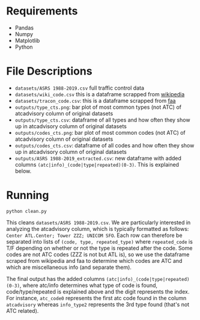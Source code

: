# Requirements
* Pandas
* Numpy
* Matplotlib
* Python

# File Descriptions
* `datasets/ASRS 1988-2019.csv` full traffic control data
* `datasets/wiki_code.csv` this is a dataframe scrapped from [wikipedia](https://en.wikipedia.org/wiki/List_of_airports_by_IATA_airport_code:_A)
* `datasets/tracon_code.csv`: this is a dataframe scrapped from [faa](https://www.faa.gov/about/office_org/headquarters_offices/ato/service_units/air_traffic_services/tracon/)
* `outputs/type_cts.png`: bar plot of most common types (not ATC) of atcadvisory column of original datasets
* `outputs/type_cts.csv`: dataframe of all types and how often they show up in atcadvisory column of original datasets
* `outputs/codes_cts.png`: bar plot of most common codes (not ATC) of atcadvisory column of original datasets
* `outputs/codes_cts.csv`: dataframe of all codes and how often they show up in atcadvisory column of original datasets
* `outputs/ASRS 1988-2019_extracted.csv`: new dataframe with added columns `(atc|info)_(code|type|repeated)(0-3)`. This is explained below.

# Running
```
python clean.py 
```
This cleans `datasets/ASRS 1988-2019.csv`. We are particularly interested in analyzing the atcadvisory column, which is typically formatted as follows: `Center ATL.Center; Tower ZZZ; UNICOM SFO`. Each row can therefore be separated into lists of `(code, type, repeated_type)` where `repeated_code` is T/F depending on whether or not the type is repeated after the code. Some codes are not ATC codes (ZZZ is not but ATL is), so we use the dataframe scraped from wikipedia and faa to determine which codes are ATC and which are miscellaneous info (and separate them).

The final output has the added columns `(atc|info)_(code|type|repeated)(0-3)`, where atc/info determines what type of code is found, code/type/repeated is explained above and the digit represents the index. For instance, `atc_code0` represents the first atc code found in the column `atcadvisory` whereas `info_type2` represents the 3rd type found (that's not ATC related).
